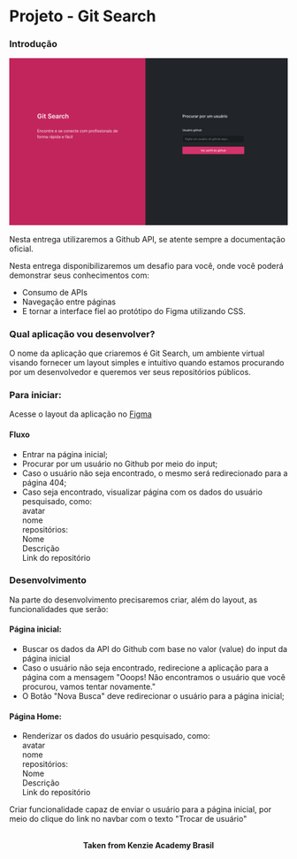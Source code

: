 <h1>Projeto - Git Search</h1>

<h3>Introdução</h3>
<img src="./assets/example-1.png" alt="example 1" />

Nesta entrega utilizaremos a Github API, se atente sempre a documentação oficial.

Nesta entrega disponibilizaremos um desafio para você, onde você poderá demonstrar seus conhecimentos com:

- Consumo de APIs
- Navegação entre páginas
- E tornar a interface fiel ao protótipo do Figma utilizando CSS.

<h3>Qual aplicação vou desenvolver?</h3>
O nome da aplicação que criaremos é Git Search, um ambiente virtual visando fornecer um layout simples e intuitivo quando estamos procurando por um desenvolvedor e queremos ver seus repositórios públicos.

<h3>Para iniciar:</h3>

Acesse o layout da aplicação no <a href="https://www.figma.com/file/bIs9q6AvhwT3IKNJknuOyx/Git-Search?node-id=0%3A1">Figma</a>


<h4>Fluxo</h4>

- Entrar na página inicial;
- Procurar por um usuário no Github por meio do input;
- Caso o usuário não seja encontrado, o mesmo será redirecionado para a página 404;
- Caso seja encontrado, visualizar página com os dados do usuário pesquisado, como:  
avatar  
nome  
repositórios:  
Nome  
Descrição  
Link do repositório  

<h3>Desenvolvimento</h3>
Na parte do desenvolvimento precisaremos criar, além do layout, as funcionalidades que serão:

<h4>Página inicial:</h4>

- Buscar os dados da API do Github com base no valor (value) do input da página inicial
- Caso o usuário não seja encontrado, redirecione a aplicação para a página com a mensagem "Ooops! Não encontramos o usuário que você procurou, vamos tentar novamente."
- O Botão "Nova Busca" deve redirecionar o usuário para a página inicial;

<h4>Página Home:</h4>

- Renderizar os dados do usuário pesquisado, como:  
avatar  
nome  
repositórios:  
Nome  
Descrição  
Link do repositório  

Criar funcionalidade capaz de enviar o usuário para a página inicial, por meio do clique do link no navbar com o texto "Trocar de usuário"
<br>
<br>

<p align="center"><b>Taken from Kenzie Academy Brasil</b></p>
